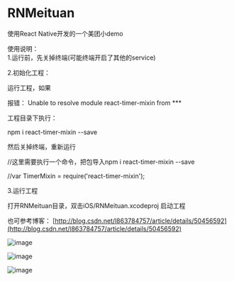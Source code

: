 # RNMeituan
使用React Native开发的一个美团小demo  

使用说明：  
1.运行前，先关掉终端(可能终端开启了其他的service)  


2.初始化工程：  

运行工程，如果  

报错： Unable to resolve module react-timer-mixin from  ***  

工程目录下执行：  

npm i react-timer-mixin --save  

然后关掉终端，重新运行  

//这里需要执行一个命令，把包导入npm i react-timer-mixin --save  

//var TimerMixin = require('react-timer-mixin');  



3.运行工程  

打开RNMeituan目录，双击iOS/RNMeituan.xcodeproj  启动工程  

也可参考博客：
[http://blog.csdn.net/l863784757/article/details/50456592](http://blog.csdn.net/l863784757/article/details/50456592)  

![image](https://github.com/lookingstars/RNMeituan/blob/master/screenshots/1.png)  


![image](https://github.com/lookingstars/RNMeituan/blob/master/screenshots/2.png)  

![image](https://github.com/lookingstars/RNMeituan/blob/master/screenshots/3.png)  


